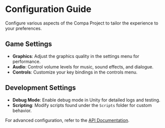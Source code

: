 # Configuration Guide

Configure various aspects of the Compa Project to tailor the experience to your preferences.

## Game Settings
- **Graphics**: Adjust the graphics quality in the settings menu for performance.
- **Audio**: Control volume levels for music, sound effects, and dialogue.
- **Controls**: Customize your key bindings in the controls menu.

## Development Settings
- **Debug Mode**: Enable debug mode in Unity for detailed logs and testing.
- **Scripting**: Modify scripts found under the `Scripts` folder for custom behavior.

For advanced configuration, refer to the [API Documentation](api.md).
